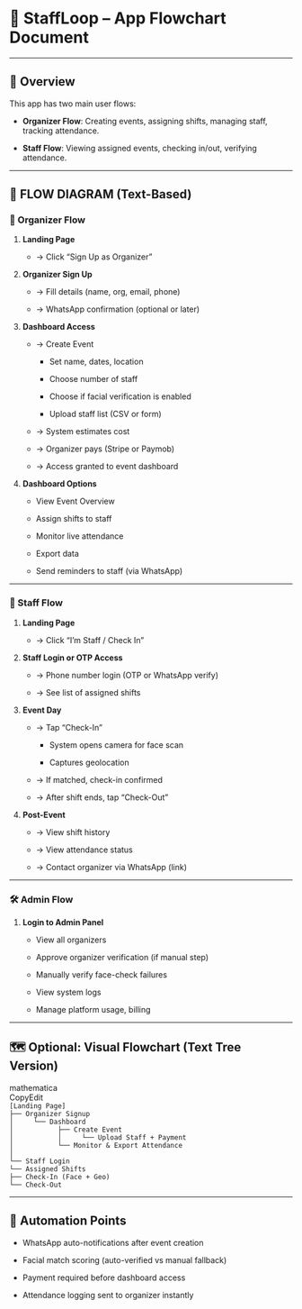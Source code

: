 # **🔄 StaffLoop – App Flowchart Document**

---

## **🎯 Overview**

This app has two main user flows:

* **Organizer Flow**: Creating events, assigning shifts, managing staff, tracking attendance.

* **Staff Flow**: Viewing assigned events, checking in/out, verifying attendance.

---

## **🧩 FLOW DIAGRAM (Text-Based)**

### **👤 Organizer Flow**

1. **Landing Page**

   * → Click “Sign Up as Organizer”

2. **Organizer Sign Up**

   * → Fill details (name, org, email, phone)

   * → WhatsApp confirmation (optional or later)

3. **Dashboard Access**

   * → Create Event

     * Set name, dates, location

     * Choose number of staff

     * Choose if facial verification is enabled

     * Upload staff list (CSV or form)

   * → System estimates cost

   * → Organizer pays (Stripe or Paymob)

   * → Access granted to event dashboard

4. **Dashboard Options**

   * View Event Overview

   * Assign shifts to staff

   * Monitor live attendance

   * Export data

   * Send reminders to staff (via WhatsApp)

---

### **👷 Staff Flow**

1. **Landing Page**

   * → Click “I’m Staff / Check In”

2. **Staff Login or OTP Access**

   * → Phone number login (OTP or WhatsApp verify)

   * → See list of assigned shifts

3. **Event Day**

   * → Tap “Check-In”

     * System opens camera for face scan

     * Captures geolocation

   * → If matched, check-in confirmed

   * → After shift ends, tap “Check-Out”

4. **Post-Event**

   * → View shift history

   * → View attendance status

   * → Contact organizer via WhatsApp (link)

---

### **🛠 Admin Flow**

1. **Login to Admin Panel**

   * View all organizers

   * Approve organizer verification (if manual step)

   * Manually verify face-check failures

   * View system logs

   * Manage platform usage, billing

---

## **🗺 Optional: Visual Flowchart (Text Tree Version)**

mathematica  
CopyEdit  
`[Landing Page]`  
    `├── Organizer Signup`  
    `│     └── Dashboard`  
    `│           ├── Create Event`  
    `│           │     └── Upload Staff + Payment`  
    `│           └── Monitor & Export Attendance`  
    `│`  
    `└── Staff Login`  
          `└── Assigned Shifts`  
                `├── Check-In (Face + Geo)`  
                `└── Check-Out`

---

## **🔧 Automation Points**

* WhatsApp auto-notifications after event creation

* Facial match scoring (auto-verified vs manual fallback)

* Payment required before dashboard access

* Attendance logging sent to organizer instantly

